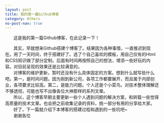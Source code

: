 ```yaml
---
layout: post
title: 我的第一篇Github博客
category: Others
no-post-nav: true
---
```


&#160; &#160; &#160; &#160;这是我的第一篇Github博客，在此记录一下！   

&#160; &#160; &#160; &#160;其实，早就想来Github搭建个博客了。结果因为各种事情，一直推迟到现在。用了一天时间，终于搭建好了。选了个自己喜欢的模板，用自己仅有的Html和CSS知识做了部分定制。后面有时间再按照自己的想法，增添一些好玩的内容。对目前呈现的效果还是比较满意的。  
&#160; &#160; &#160; &#160;对博客的维护更新，暂时还没有什么具体固定的方案。想到什么就写些什么吧。第一，是时间问题。因为刚到新公司，各项工作都要展开，而且属于内部创业，各项要求比较高。第二，是能力问题。个人还是个小菜鸟。对技术整体理解还不够透彻，可能也写不出像各位大神那样的系列文章。  
&#160; &#160; &#160; &#160;所以，这个博客早期主要更新一些个人遇到问题的解决方案，和转载一些觉得高质量的技术文章。也会把之前收集记录的资料，挑一部分有用的分享给大家。  
&#160; &#160; &#160; &#160;好了，下一篇就介绍下本博客的搭建过程和遇到的一些坑吧~  
&#160; &#160; &#160; &#160;谢谢各位